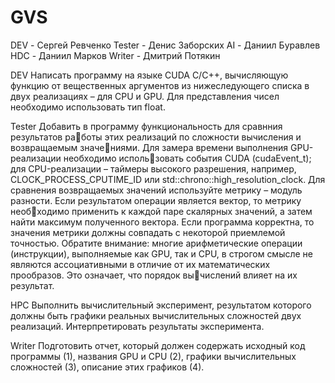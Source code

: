 # GVS
DEV - Сергей Ревченко
Tester - Денис Заборских
AI - Даниил Буравлев
HDC - Даниил Марков
Writer - Дмитрий Потякин

DEV
  Написать программу на языке CUDA C/C++, вычисляющую функцию от
вещественных аргументов из нижеследующего списка в двух реализациях
– для CPU и GPU. Для представления чисел необходимо использовать
тип float.

Tester
   Добавить в программу функциональность для сравнния результатов работы этих реализаций по сложности вычисления и возвращаемым значениями.
Для замера времени выполнения GPU-реализации необходимо использовать события CUDA (cudaEvent_t); для CPU-реализации – таймеры
высокого разрешения, например, CLOCK_PROCESS_CPUTIME_ID или
std::chrono::high_resolution_clock.
Для сравнения возвращаемых значений используйте метрику – модуль
разности. Если результатом операции является вектор, то метрику необходимо применить к каждой паре скалярных значений, а затем найти
максимум полученного вектора. Если программа корректна, то значения
метрики должны совпадать с некоторой приемлемой точностью. Обратите
внимание: многие арифметические операции (инструкции), выполняемые
как GPU, так и CPU, в строгом смысле не являются ассоциативными в
отличие от их математических прообразов. Это означает, что порядок вычислений влияет на их результат.

HPC
  Выполнить вычислительный эксперимент, результатом которого должны
быть графики реальных вычислительных сложностей двух реализаций.
Интерпретировать результаты эксперимента.

Writer
  Подготовить отчет, который должен содержать исходный код программы
(1), названия GPU и CPU (2), графики вычислительных сложностей (3),
описание этих графиков (4).

